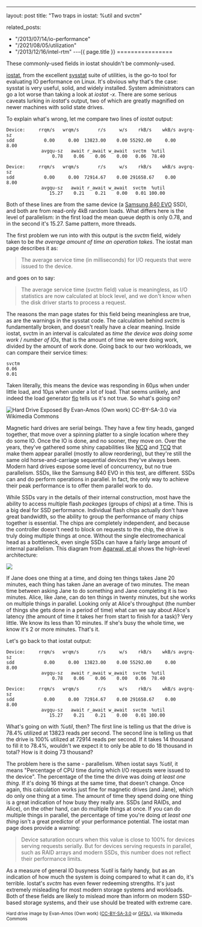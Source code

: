 ---
layout: post
title: "Two traps in iostat: %util and svctm"


related_posts:
  - "/2013/07/14/io-performance"
  - "/2021/08/05/utilization"
  - "/2013/12/16/intel-rtm"
---{{ page.title }}
================

<p class="meta">These commonly-used fields in iostat shouldn't be commonly-used.</p>

[iostat](), from the excellent [sysstat](http://sebastien.godard.pagesperso-orange.fr/) suite of utilities, is the go-to tool for evaluating IO performance on Linux. It's obvious why that's the case: sysstat is very useful, solid, and widely installed. System administrators can go a lot worse than taking a look at *iostat -x*. There are some serious caveats lurking in *iostat*'s output, two of which are greatly magnified on newer machines with solid state drives.

To explain what's wrong, let me compare two lines of *iostat* output:

    Device:     rrqm/s   wrqm/s       r/s     w/s    rkB/s    wkB/s avgrq-sz 
    sdd           0.00     0.00  13823.00    0.00 55292.00     0.00     8.00
                 avgqu-sz   await r_await w_await  svctm  %util
                     0.78    0.06    0.06    0.00   0.06  78.40

    Device:     rrqm/s   wrqm/s       r/s     w/s    rkB/s    wkB/s avgrq-sz
    sdd           0.00     0.00  72914.67    0.00 291658.67    0.00     8.00
                 avgqu-sz   await r_await w_await  svctm  %util
                    15.27    0.21    0.21    0.00   0.01 100.00

Both of these lines are from the same device (a [Samsung 840 EVO](http://www.samsung.com/global/business/semiconductor/minisite/SSD/global/html/about/SSD840EVO.html) SSD), and both are from read-only 4kB random loads. What differs here is the level of parallelism: in the first load the mean queue depth is only 0.78, and in the second it's 15.27. Same pattern, more threads.

The first problem we run into with this output is the *svctm* field, widely taken to be *the average amount of time an operation takes*. The iostat man page describes it as:

> The average service time (in milliseconds) for I/O requests that were issued to the device.

and goes on to say:

> The average service time (svctm field) value is meaningless, as I/O statistics are now calculated at block level, and we don't know when the disk driver starts to process a request.

The reasons the man page states for this field being meaningless are true, as are the warnings in the sysstat code. The calculation behind *svctm* is fundamentally broken, and doesn't really have a clear meaning. Inside iostat, svctm in an interval is calculated as *time the device was doing some work* / *number of IOs*, that is the amount of time we were doing work, divided by the amount of work done. Going back to our two workloads, we can compare their service times:

    svctm
    0.06
    0.01

Taken literally, this means the device was responding in 60µs when under little load, and 10µs when under a lot of load. That seems unlikely, and indeed the load generator [fio](https://github.com/axboe/fio) tells us it's not true. So what's going on?

![Hard Drive Exposed By Evan-Amos (Own work) CC-BY-SA-3.0 via Wikimedia Commons](https://s3.amazonaws.com/mbrooker-blog-images/Laptop-hard-drive-exposed-Evan-Amos.jpg)

Magnetic hard drives are serial beings. They have a few tiny heads, ganged together, that move over a spinning platter to a single location where they do some IO. Once the IO is done, and no sooner, they move on. Over the years, they've gathered some shiny capabilities like [NCQ](http://en.wikipedia.org/wiki/Native_Command_Queuing) and [TCQ](http://en.wikipedia.org/wiki/Tagged_Command_Queuing) that make them appear parallel (mostly to allow reordering), but they're still the same old horse-and-carriage sequential devices they've always been. Modern hard drives expose some level of concurrency, but no true parallelism. SSDs, like the Samsung 840 EVO in this test, are different. SSDs can and do perform operations in parallel. In fact, the only way to achieve their peak performance is to offer them parallel work to do.

While SSDs vary in the details of their internal construction, most have the ability to access multiple flash *packages* (groups of chips) at a time. This is a big deal for SSD performance. Individual flash chips actually don't have great bandwidth, so the ability to group the performance of many chips together is essential. The chips are completely independent, and because the controller doesn't need to block on requests to the chip, the drive is truly doing multiple things at once. Without the single electromechanical head as a bottleneck, even single SSDs can have a fairly large amount of internal parallelism. This diagram from [Agarwal, et al](http://research.microsoft.com/pubs/63596/usenix-08-ssd.pdf) shows the high-level architecture:

![](https://s3.amazonaws.com/mbrooker-blog-images/agrawal-ssd-arch.png)

If Jane does one thing at a time, and doing ten things takes Jane 20 minutes, each thing has taken Jane an average of two minutes. The mean time between asking Jane to do something and Jane completing it is two minutes. Alice, like Jane, can do ten things in twenty minutes, but she works on multiple things in parallel. Looking only at Alice's throughput (the number of things she gets done in a period of time) what can we say about Alice's latency (the amount of time it takes her from start to finish for a task)? Very little. We know its less than 10 minutes. If she's busy the whole time, we know it's 2 or more minutes. That's it.

Let's go back to that iostat output:

    Device:     rrqm/s   wrqm/s       r/s     w/s    rkB/s    wkB/s avgrq-sz 
    sdd           0.00     0.00  13823.00    0.00 55292.00     0.00     8.00
                 avgqu-sz   await r_await w_await  svctm  %util
                     0.78    0.06    0.06    0.00   0.06  78.40

    Device:     rrqm/s   wrqm/s       r/s     w/s    rkB/s    wkB/s avgrq-sz
    sdd           0.00     0.00  72914.67    0.00 291658.67    0.00     8.00
                 avgqu-sz   await r_await w_await  svctm  %util
                    15.27    0.21    0.21    0.00   0.01 100.00

What's going on with *%util*, then? The first line is telling us that the drive is 78.4% utilized at 13823 reads per second. The second line is telling us that the drive is 100% utilized at 72914 reads per second. If it takes 14 thousand to fill it to 78.4%, wouldn't we expect it to only be able to do 18 thousand in total? How is it doing 73 thousand?

The problem here is the same - parallelism. When iostat says *%util*, it means "Percentage of CPU time during which I/O requests were issued to the device". The percentage of the time the drive was doing *at least one thing*. If it's doing 16 things at the same time, that doesn't change. Once again, this calculation works just fine for magnetic drives (and Jane), which do only one thing at a time. The amount of time they spend doing one thing is a great indication of how busy they really are. SSDs (and RAIDs, and Alice), on the other hand, can do multiple things at once. If you can do multiple things in parallel, the percentage of time you're doing *at least one thing* isn't a great predictor of your performance potential. The iostat man page does provide a warning:

> Device saturation occurs when this value is close to 100% for devices serving requests serially.  But for devices serving requests in parallel, such as RAID arrays and modern SSDs, this number does not reflect their performance limits.

As a measure of general IO busyness *%util* is fairly handy, but as an indication of how much the system is doing compared to what it can do, it's terrible. Iostat's *svctm* has even fewer redeeming strengths. It's just extremely misleading for most modern storage systems and workloads. Both of these fields are likely to mislead more than inform on modern SSD-based storage systems, and their use should be treated with extreme care.

<sub>Hard drive image by Evan-Amos (Own work) ([CC-BY-SA-3.0](http://creativecommons.org/licenses/by-sa/3.0) or [GFDL](http://www.gnu.org/copyleft/fdl.html)), via Wikimedia Commons</sub>